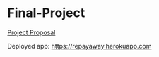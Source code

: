 # Final-Project

[Project Proposal](https://github.com/smschorn/Final-Project/blob/master/Project_4.docx?raw=true)

Deployed app:  https://repayaway.herokuapp.com
